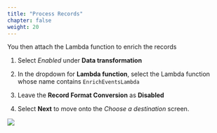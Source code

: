```yaml
---
title: "Process Records"
chapter: false
weight: 20
---
```


You then attach the Lambda function to enrich the records

1. Select *Enabled* under **Data transformation**

1. In the dropdown for **Lambda function**, select the Lambda function whose name contains `EnrichEventsLambda`

1. Leave the **Record Format Conversion** as **Disabled**

1. Select **Next** to move onto the _Choose a destination_ screen.

![](/images/beam-on-kda/kfh-process.png)

